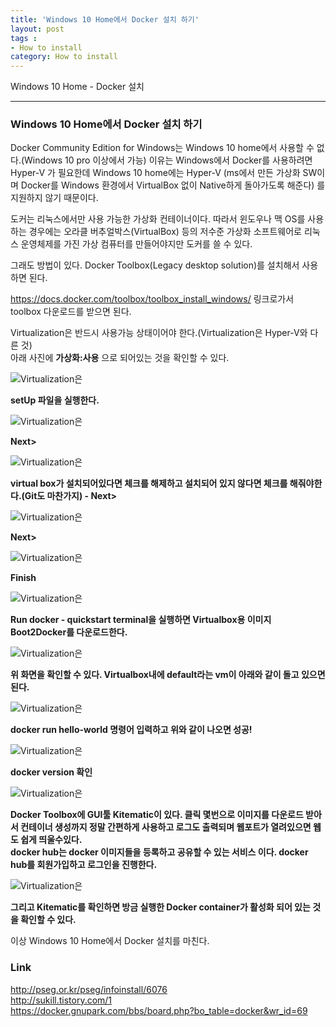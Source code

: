 ```yaml
---
title: 'Windows 10 Home에서 Docker 설치 하기'  
layout: post  
tags :  
- How to install
category: How to install
---
```


Windows 10 Home - Docker 설치

---

### Windows 10 Home에서 Docker 설치 하기    
Docker Community Edition for Windows는 Windows 10 home에서 사용할 수 없다.(Windows 10 pro 이상에서 가능)
이유는 Windows에서 Docker를 사용하려면  Hyper-V 가 필요한데 Windows 10 home에는  Hyper-V (ms에서 만든 가상화 SW이며 Docker를 Windows 환경에서 VirtualBox 없이 Native하게 돌아가도록 해준다) 를 지원하지 않기 때문이다.  

도커는 리눅스에서만 사용 가능한 가상화 컨테이너이다. 따라서 윈도우나 맥 OS를 사용하는 경우에는 오라클 버추얼박스(VirtualBox) 등의 저수준 가상화 소프트웨어로 리눅스 운영체제를 가진 가상 컴퓨터를 만들어야지만 도커를 쓸 수 있다.  

그래도 방법이 있다. Docker Toolbox(Legacy desktop solution)를 설치해서 사용하면 된다.  

<https://docs.docker.com/toolbox/toolbox_install_windows/> 링크로가서 toolbox 다운로드를 받으면 된다.  

Virtualization은 반드시 사용가능 상태이어야 한다.(Virtualization은 Hyper-V와 다른 것)  
아래 사진에 **가상화:사용** 으로 되어있는 것을 확인할 수 있다.

![Virtualization은](/assets/images/usingimages/DockerInstallImage/dockerInstall8.PNG)

**setUp 파일을 실행한다.**

![Virtualization은](/assets/images/usingimages/DockerInstallImage/dockerInstall1.PNG)

**Next>**

![Virtualization은](/assets/images/usingimages/DockerInstallImage/dockerInstall2.PNG)

**virtual box가 설치되어있다면 체크를 해제하고 설치되어 있지 않다면 체크를 해줘야한다.(Git도 마찬가지) - Next>**

![Virtualization은](/assets/images/usingimages/DockerInstallImage/dockerInstall3.PNG)

**Next>**

![Virtualization은](/assets/images/usingimages/DockerInstallImage/dockerInstall4.PNG)

**Finish**  

![Virtualization은](/assets/images/usingimages/DockerInstallImage/dockerInstall5.PNG)

**Run docker - quickstart terminal을 실행하면 Virtualbox용 이미지 Boot2Docker를 다운로드한다.**  

![Virtualization은](/assets/images/usingimages/DockerInstallImage/dockerInstall6.PNG)

**위 화면을 확인할 수 있다. Virtualbox내에 default라는 vm이 아래와 같이 돌고 있으면 된다.**

![Virtualization은](/assets/images/usingimages/DockerInstallImage/dockerInstall7.PNG)

**docker run hello-world 명령어 입력하고 위와 같이 나오면 성공!**

![Virtualization은](/assets/images/usingimages/DockerInstallImage/dockerInstall9.PNG)

**docker version 확인**

![Virtualization은](/assets/images/usingimages/DockerInstallImage/dockerInstall10.PNG)

**Docker Toolbox에 GUI툴 Kitematic이 있다. 클릭 몇번으로 이미지를 다운로드 받아서 컨테이너 생성까지 정말 간편하게 사용하고 로그도 출력되며 웹포트가 열려있으면 웹도 쉽게 띄울수있다.  
docker hub는 docker 이미지들을 등록하고 공유할 수 있는 서비스 이다. docker hub를 회원가입하고 로그인을 진행한다.**

![Virtualization은](/assets/images/usingimages/DockerInstallImage/dockerInstall11.PNG)

**그리고 Kitematic를 확인하면 방금 실행한 Docker container가 활성화 되어 있는 것을 확인할 수 있다.**  

이상 Windows 10 Home에서 Docker 설치를 마친다.

### Link
<http://pseg.or.kr/pseg/infoinstall/6076>  
<http://sukill.tistory.com/1>  
<https://docker.gnupark.com/bbs/board.php?bo_table=docker&wr_id=69>  
